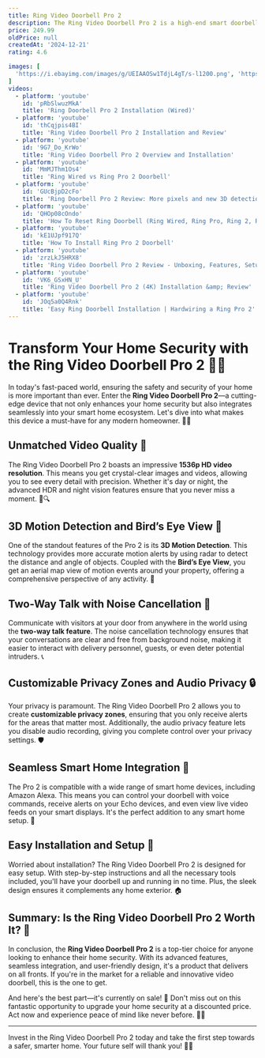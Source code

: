 ```yaml
---
title: Ring Video Doorbell Pro 2
description: The Ring Video Doorbell Pro 2 is a high-end smart doorbell that offers advanced features for home security. It includes a 1536p HD video camera with a wide field of view, allowing for a clear and comprehensive view of your doorstep. The device features 3D Motion Detection and Bird’s Eye View technology, which provide more precise motion alerts and a top-down view of motion events. It also supports two-way audio, enabling you to communicate with visitors remotely via a smartphone app. The doorbell integrates with other Ring and Alexa-enabled devices, offering seamless smart home connectivity. Additionally, it requires a wired connection for power, ensuring consistent performance without the need for battery replacements.
price: 249.99
oldPrice: null
createdAt: '2024-12-21'
rating: 4.6

images: [
  'https://i.ebayimg.com/images/g/UEIAAOSw1TdjL4gT/s-l1200.png', 'https://i.pcmag.com/imagery/reviews/02sGaejm9GptFHknNjZg4nB-5.fit_lim.size_1200x630.v1683655454.png', 'https://cdn.mos.cms.futurecdn.net/Byt3RkD7ePCj3ztFNeK4X7-1200-80.jpg', 'https://mms.businesswire.com/media/20210224005231/en/860860/5/ring.jpg', 'https://m.media-amazon.com/images/G/30/kindle/journeys/VkSH29gOHPcSOgTGACVd9c7Y4uZOuKcA6HmkndQnCkw3D/ZmZlMjMyNzgt._CB662898467_.png', 'https://i2.wp.com/www.reviewcentralme.com/wp-content/uploads/2017/12/IMG_20171213_145603.jpg?resize=730,412', 'https://cf-images.us-east-1.prod.boltdns.net/v1/jit/1834613806001/36cb8047-ed0f-4963-b199-3078d1279864/main/1280x720/21s728ms/match/image.jpg?pubId=66036796001', 'https://i.ebayimg.com/images/g/6ioAAOSwEYBmTJEK/s-l1200.jpg', 'https://media.cdn.bauhaus/m/979321/12.jpg', 'https://cdn.shopify.com/s/files/1/1100/5760/files/Ring_Video_Doorbell_Pro_on_HomeKit_FINALLY_5-57_screenshot_480x480.png?v=1715220099', 'https://www.the-ambient.com/wp-content/uploads/sites/2/2024/01/ring-pro-2-nv-screenshots-1617205431-vKAg-full-width-inline-1024x577.jpg', 'https://i5.walmartimages.com/asr/2a750d38-e655-4b9c-9cae-a16b4303a516.0fcfbbfc71df53458c6f8e00a00f760e.jpeg?odnHeight=768&odnWidth=768&odnBg=FFFFFF', 'https://m.media-amazon.com/images/I/51b+5ffHX3L._UF1000,1000_QL80_.jpg', 'https://m.media-amazon.com/images/I/61zMFAcm-NL.jpg', 'https://www.the-ambient.com/wp-content/uploads/sites/2/2024/01/ring-pro-2-install-3-1617202105-JMIl-column-width-inline.jpg', 'https://thehousetech.com/wp-content/uploads/2016/09/Ring-vs-Ring-Pro-vs-Skybell-HD-vs-August-Doorbell.jpg', 'https://i.etsystatic.com/14687431/r/il/7997aa/3041348375/il_570xN.3041348375_sl86.jpg', 'https://cdn.shopify.com/s/files/1/0065/3525/0009/files/ring_video_doorbell_4_intro_desktop_1456x546_2x_76416729-5e1d-4b04-b523-641b1e9c676e.jpg?v=1617632343', 'https://es-es.ring.com/cdn/shop/products/JF_interchangeableFaceplate_pearlwhite_1029x1029_f8586be8-5abc-4b10-81bd-4be4c0b3265c_192x.png?v=1721722960', 'https://lookaside.fbsbx.com/lookaside/crawler/media/?media_id=1875711846205240', 'https://www.stockmustgo.co.uk/cdn/shop/files/00000_Refurbished_Pristine.webp?v=1734108862&width=1214', 'https://i.pinimg.com/736x/fb/86/0a/fb860a5f7a5f5570b61885bdc496a22e.jpg', 'https://eu.ring.com/cdn/shop/files/ring_rvdpro2_plugin_sb_slate3_en_1500x1500_f346aabc-a3f4-4fac-bf86-6a4b7fa32c41_246x246_crop_center.jpg?v=1710948687', 'https://b2c-contenthub.com/wp-content/uploads/2023/04/Ring-Battery-Doorbell-Plus-installed.jpg?quality=50&strip=all', 'https://external-preview.redd.it/5Hbfj2rY901-HAZeQq_UCBmHvPGoT6z4K_dsRomzL84.jpg?auto=webp&s=27c813c457e69fe35226ffae869b310097409ab1', 'https://images.ctfassets.net/a3peezndovsu/1lZK3L8b1VpDDxIQViOvw6/384818c8210c4b691dd2e68d77a2722c/ring_video_doorbell_wired_pro_pro2_installation_2_346x346_2x.png', 'https://gzhls.at/i/14/25/2561425-n0.jpg', 'https://www.techtronics.com.au/images/medium/51/P515642.jpg', 'https://www.digitaltrends.com/wp-content/uploads/2024/02/Elite-Ring-Doorbell-1.jpg?resize=1000,600&p=1', 'https://static1.pocketlintimages.com/wordpress/wp-content/uploads/wm/156868-smart-home-review-chimes-image3-5wmortb9i0.jpg', 'https://hniesfp.imgix.net/8/images/detailed/686/B086QKXW1M_3.jpg?fit=fill&bg=0FFF&w=150&h=100&auto=format,compress', 'https://asset.conrad.com/media10/isa/160267/c1/-/en/002361781PI04/image.jpg?x=400&y=400&format=jpg&ex=400&ey=400&align=center', 'https://www.365smart.nl/wp-content/uploads/2022/06/Vergelijking-Ring-Video-Doorbell-Wired-vs.-Video-Doorbell-Pro-2-Wired.jpg', 'https://static1.pocketlintimages.com/wordpress/wp-content/uploads/wm/156868-smart-home-review-ring-video-doorbell-pro-2-old-for-new-on-the-wall-image3-wkxohjj18d.jpg', 'https://www.tiktok.com/api/img/?itemId=7288841903322402094&location=0&aid=1988', 'https://miro.co.za/5342-home_default/ring-video-doorbell-pro-2-best-in-class-technology-with-quick-replies-pre-roll-videos.webp', 'http://www.slickwraps.com/cdn/shop/products/ring-video-doorbell-pro-2-metal-series-skins-slickwraps-2.jpg?v=1670606147', 'https://www.techlicious.com/images/health/video-video-doorbell-pro-2-670px.jpg', 'https://www.easygates.co.uk/wp-content/uploads/2022/11/ring-video-doorbell-pro-2-hardwired-8vrcpz-0eu0-in-situ-2.jpg', 'https://static1.pocketlintimages.com/wordpress/wp-content/uploads/wm/155913-smart-home-news-buyer-s-guide-best-video-doorbell-image7-o7zeyxd1oh.jpg', 'https://www.cnet.com/a/img/resize/a855b6c88fd7557ea84d00b9a8aa520560db08c2/hub/2021/03/30/f6c2d802-26c7-4d69-a675-a043b0f933fc/image-from-ios-9.jpg?auto=webp&fit=crop&height=362&width=644', 'https://i0.wp.com/www.tink.de/blog/wp-content/uploads/sites/7/2021/05/IMG_7625.jpg', 'https://spy.com/wp-content/uploads/2023/01/Ring-Spotlight-Cam-Pro-Review-2-of-4.jpg?w=910&h=569&crop=1', 'https://www.slashgear.com/img/gallery/ring-video-doorbell-pro-2-adds-radar-for-more-nuanced-motion-alerts/5050_ringprotect_doorbell_pro2_desktop.jpg', 'https://preview.redd.it/ring-video-doorbell-pro-2-indoor-chime-not-working-v0-alds4rcw6ifb1.jpg?width=1080&crop=smart&auto=webp&s=f78079dffcb38bcf862718d00e4d542a6262fab5', 'https://m.media-amazon.com/images/I/317U3bqYeHL._UF1000,1000_QL80_.jpg', 'https://i.ytimg.com/vi/MmMJThm1Os4/hq720.jpg?sqp=-oaymwEhCK4FEIIDSFryq4qpAxMIARUAAAAAGAElAADIQj0AgKJD&rs=AOn4CLBETub-47DyQw3etbuouyOlI3zzHw', 'https://www.digitaltrends.com/wp-content/uploads/2021/02/ring-video-doorbell-pro-2_installation_1000x1000.jpg?fit=1000,667&p=1', 'https://www.ourfamilyreviews.co.uk/wp-content/uploads/2020/06/RingVideoDoorbellNight.jpg', 'https://automatednow.com/images/detailed/4/6452579cv13d.jpg', 'https://i.ebayimg.com/images/g/BDgAAOSweU9kCO5g/s-l1200.png', 'https://external-preview.redd.it/scared-someone-keeps-coming-to-our-door-who-we-dont-know-v0-MDEzbXF3Y3VucTNiMUyjbXZGRHhwW8P1y0A6Y6WH4sbLuHuC3VvmECspnkQa.png?format=pjpg&auto=webp&s=6b8698f3b1eb2bfc2ac3d186df5dbc5813e7f26e', 'https://www.zdnet.com/a/img/2024/03/04/e6595a15-c16c-4c8d-84af-c789906ee928/6.jpg', 'https://static1.pocketlintimages.com/wordpress/wp-content/uploads/wm/156868-smart-home-review-ring-video-doorbell-pro-2-old-for-new-on-the-wall-image1-tw3lyxijnl.jpg', 'https://i.ytimg.com/vi/BkbpXujuW8E/maxresdefault.jpg', 'https://media.cnn.com/api/v1/images/stellar/prod/210331095844-2-ring-video-doorbell-pro-2-review.jpg?q=w_2730,h_1536,x_0,y_0,c_fill', 'https://ringinstaller.ie/wp-content/uploads/2020/12/Ring-Video-Door-Bell-Pro-1.jpg', 'https://www.trustedreviews.com/wp-content/uploads/sites/54/2024/03/Ring-Battery-Video-Doorbell-Pro-security-screw.jpg', 'http://eu.ring.com/cdn/shop/products/RVDpro2_Chime_1029x1029_bab2bc12-d2ca-4e37-a191-ec3ba9cb9e37.png?v=1613560936', 'https://lookaside.fbsbx.com/lookaside/crawler/media/?media_id=3303383456471650', 'https://i.dailymail.co.uk/1s/2021/02/24/16/39718620-9295479-image-a-4_1614184731431.jpg', 'https://m.media-amazon.com/images/I/61WuMLLpaML._UF1000,1000_QL80_.jpg', 'https://manuals.plus/wp-content/uploads/2023/09/ring-Video-Doorbell-Pro-2-1.png?ezimgfmt=rs:368x387/rscb1/ng:webp/ngcb1', 'https://images.thdstatic.com/productImages/de770ab3-d27d-4277-bc45-38de94915422/svn/black-ring-doorbell-cameras-b0c59h6k5p-64_600.jpg', 'https://cdn.shopify.com/s/files/1/0616/9198/6178/files/iap_640x640.3479074719_2uqoqywm_480x480.jpg?v=1640632371', 'https://www.digitaltrends.com/wp-content/uploads/2021/11/ring-video-doorbell-installation.jpg?fit=720,720&p=1', 'https://www.arlo.com/content/dam/arlo/2024-content/mobile-resizing/uk/landing-page/doorbell-mobile.mp4/jcr:content/renditions/cq5dam.web.1280.1280.jpeg', 'https://media.very.co.uk/i/very/W19R9_SQ7_0000000035_SILVER_SLd3?$pdp_300x400_x2$&fmt=jpg', 'https://www.doorbellmount.com/cdn/shop/products/IMG_3420_0060b758-ce43-4885-80cb-5c7fae7da621.jpg?v=1706003685&width=416', 'https://i.ytimg.com/vi/tN74bcKm9j8/maxresdefault.jpg', 'https://img.freepik.com/premium-photo/ring-video-doorbell-pro-2-with-advanced-motion-detection-3d-video_1240525-91736.jpg', 'https://cdn.vox-cdn.com/thumbor/PFe39h5jwQKmHI6-RDyVOuYnnEI=/0x0:2040x1360/2400x1356/filters:focal(1020x680:1021x681)/cdn.vox-cdn.com/uploads/chorus_asset/file/25679694/247327_Buying_Guide_Doorbells_CVirginia.jpg', 'https://i.dailymail.co.uk/1s/2021/02/24/16/39719558-0-image-a-8_1614184786087.jpg', 'https://www.tiktok.com/api/img/?itemId=6824890847360814341&location=0&aid=1988', 'https://cdn.shopify.com/s/files/1/0288/7273/6802/files/RingDBPro_lifestyle3_480x480.jpg?v=1595554104', 'https://pbs.twimg.com/media/ESp3wNZXsAA_oH8.jpg:large', 'https://media.qrtiger.com/blog/2024/03/modern-ring-doorbell-with-qr-code2jpg_800_81.webp', 'https://i.ytimg.com/vi/hOnJ9p0ftik/hq720_2.jpg?sqp=-oaymwE7CK4FEIIDSFryq4qpAy0IARUAAAAAGAAlAADIQj0AgKJD8AEB-AGaBIAC0AWKAgwIABABGGUgXChQMA8=&rs=AOn4CLBr35SuuWz1BAVUltrPp9_1d74dYg', 'https://www.avxperten.dk/images/product/33128/original/ring-video-doorbell-pro-2-wifi-dorklokke-1536p-hd-mapp-3.jpg', 'https://i.dailymail.co.uk/1s/2021/02/24/16/39718616-9295479-The_Ring_Video_Doorbell_Pro_2_increases_the_horizontal_field_of_-m-13_1614185117950.jpg'
]
videos: 
  - platform: 'youtube'
    id: 'pRbSlwuzMkA'
    title: 'Ring Doorbell Pro 2 Installation (Wired)'
  - platform: 'youtube'
    id: 'thCqjpis4BI'
    title: 'Ring Video Doorbell Pro 2 Installation and Review'
  - platform: 'youtube'
    id: '9G7_Do_KrWo'
    title: 'Ring Video Doorbell Pro 2 Overview and Installation'
  - platform: 'youtube'
    id: 'MmMJThm1Os4'
    title: 'Ring Wired vs Ring Pro 2 Doorbell'
  - platform: 'youtube'
    id: 'GUcBjpD2cFo'
    title: 'Ring Doorbell Pro 2 Review: More pixels and new 3D detection features'
  - platform: 'youtube'
    id: 'QHOp08cOndo'
    title: 'How To Reset Ring Doorbell (Ring Wired, Ring Pro, Ring 2, Ring 3 and Ring Pro 2)'
  - platform: 'youtube'
    id: 'kE1UJpf917Q'
    title: 'How To Install Ring Pro 2 Doorbell'
  - platform: 'youtube'
    id: 'zrzLkJ5HRX8'
    title: 'Ring Video Doorbell Pro 2 Review - Unboxing, Features, Setup, Installation, Video &amp; Audio, 3D Motion'
  - platform: 'youtube'
    id: 'VK6_GSxHN_U'
    title: 'Ring Video Doorbell Pro 2 (4K) Installation &amp; Review'
  - platform: 'youtube'
    id: 'JOq5a0Q4Rnk'
    title: 'Easy Ring Doorbell Installation | Hardwiring a Ring Pro 2'
---
```


# Transform Your Home Security with the Ring Video Doorbell Pro 2 🚪🔔

In today's fast-paced world, ensuring the safety and security of your home is more important than ever. Enter the **Ring Video Doorbell Pro 2**—a cutting-edge device that not only enhances your home security but also integrates seamlessly into your smart home ecosystem. Let's dive into what makes this device a must-have for any modern homeowner. 🏡✨

## Unmatched Video Quality 🎥

The Ring Video Doorbell Pro 2 boasts an impressive **1536p HD video resolution**. This means you get crystal-clear images and videos, allowing you to see every detail with precision. Whether it's day or night, the advanced HDR and night vision features ensure that you never miss a moment. 🌙🔍

## 3D Motion Detection and Bird’s Eye View 🦅

One of the standout features of the Pro 2 is its **3D Motion Detection**. This technology provides more accurate motion alerts by using radar to detect the distance and angle of objects. Coupled with the **Bird’s Eye View**, you get an aerial map view of motion events around your property, offering a comprehensive perspective of any activity. 📡

## Two-Way Talk with Noise Cancellation 🎤

Communicate with visitors at your door from anywhere in the world using the **two-way talk feature**. The noise cancellation technology ensures that your conversations are clear and free from background noise, making it easier to interact with delivery personnel, guests, or even deter potential intruders. 📞

## Customizable Privacy Zones and Audio Privacy 🔒

Your privacy is paramount. The Ring Video Doorbell Pro 2 allows you to create **customizable privacy zones**, ensuring that you only receive alerts for the areas that matter most. Additionally, the audio privacy feature lets you disable audio recording, giving you complete control over your privacy settings. 🛡️

## Seamless Smart Home Integration 🤖

The Pro 2 is compatible with a wide range of smart home devices, including Amazon Alexa. This means you can control your doorbell with voice commands, receive alerts on your Echo devices, and even view live video feeds on your smart displays. It's the perfect addition to any smart home setup. 📱

## Easy Installation and Setup 🔧

Worried about installation? The Ring Video Doorbell Pro 2 is designed for easy setup. With step-by-step instructions and all the necessary tools included, you'll have your doorbell up and running in no time. Plus, the sleek design ensures it complements any home exterior. 🏠

## Summary: Is the Ring Video Doorbell Pro 2 Worth It? 🤔

In conclusion, the **Ring Video Doorbell Pro 2** is a top-tier choice for anyone looking to enhance their home security. With its advanced features, seamless integration, and user-friendly design, it's a product that delivers on all fronts. If you're in the market for a reliable and innovative video doorbell, this is the one to get. 

And here's the best part—it's currently on sale! 🎉 Don't miss out on this fantastic opportunity to upgrade your home security at a discounted price. Act now and experience peace of mind like never before. 🛒💸

---

Invest in the Ring Video Doorbell Pro 2 today and take the first step towards a safer, smarter home. Your future self will thank you! 🙌🔐